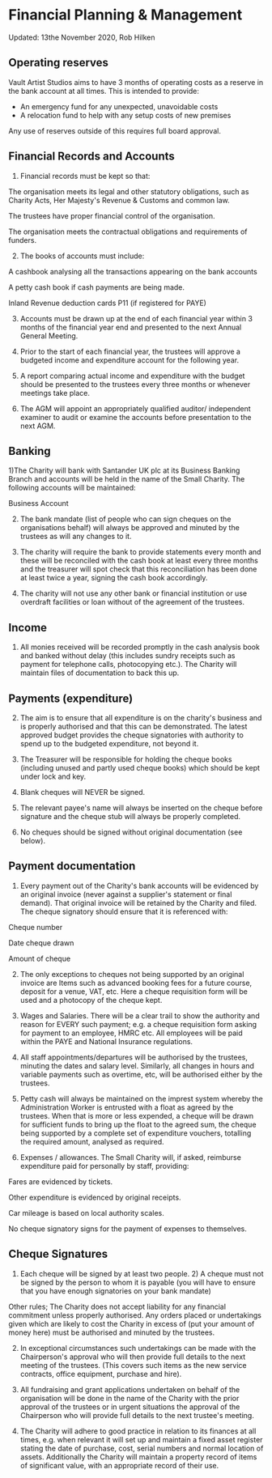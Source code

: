 # Financial Planning & Management

Updated: 13the November 2020, Rob Hilken

## Operating reserves

Vault Artist Studios aims to have 3 months of operating costs as a reserve in the bank account at all times. This is intended to provide:

- An emergency fund for any unexpected, unavoidable costs
- A relocation fund to help with any setup costs of new premises

Any use of reserves outside of this requires full board approval.

## Financial Records and Accounts

1) Financial records must be kept so that:

The organisation meets its legal and other statutory obligations, such as Charity Acts, Her Majesty's Revenue & Customs and common law.

The trustees have proper financial control of the organisation.

The organisation meets the contractual obligations and requirements of funders.

2) The books of accounts must include:

A cashbook analysing all the transactions appearing on the bank accounts

A petty cash book if cash payments are being made.

Inland Revenue deduction cards P11 (if registered for PAYE)

3) Accounts must be drawn up at the end of each financial year within 3 months of the financial year end and presented to the next Annual General Meeting.

4) Prior to the start of each financial year, the trustees will approve a budgeted income and expenditure account for the following year.

5) A report comparing actual income and expenditure with the budget should be presented to the trustees every three months or whenever meetings take place.

6) The AGM will appoint an appropriately qualified auditor/ independent examiner to audit or examine the accounts before presentation to the next AGM.

## Banking

1)The Charity will bank with Santander UK plc at its Business Banking Branch and accounts will be held in the name of the Small Charity. The following accounts will be maintained:

Business Account

2) The bank mandate (list of people who can sign cheques on the organisations behalf) will always be approved and minuted by the trustees as will any changes to it.

3) The charity will require the bank to provide statements every month and these will be reconciled with the cash book at least every three months and the treasurer will spot check that this reconciliation has been done at least twice a year, signing the cash book accordingly.

4) The charity will not use any other bank or financial institution or use overdraft facilities or loan without of the agreement of the trustees.

## Income

1) All monies received will be recorded promptly in the cash analysis book and banked without delay (this includes sundry receipts such as payment for telephone calls, photocopying etc.). The Charity will maintain files of documentation to back this up.

## Payments (expenditure)

2) The aim is to ensure that all expenditure is on the charity's business and is properly authorised and that this can be demonstrated. The latest approved budget provides the cheque signatories with authority to spend up to the budgeted expenditure, not beyond it.

3) The Treasurer will be responsible for holding the cheque books (including unused and partly used cheque books) which should be kept under lock and key.

4) Blank cheques will NEVER be signed.

5) The relevant payee's name will always be inserted on the cheque before signature and the cheque stub will always be properly completed.

6) No cheques should be signed without original documentation (see below).

## Payment documentation

1) Every payment out of the Charity's bank accounts will be evidenced by an original invoice (never against a supplier's statement or final demand). That original invoice will be retained by the Charity and filed. The cheque signatory should ensure that it is referenced with:

Cheque number

Date cheque drawn

Amount of cheque

2) The only exceptions to cheques not being supported by an original invoice are Items such as advanced booking fees for a future course, deposit for a venue, VAT, etc. Here a cheque requisition form will be used and a photocopy of the cheque kept.

3) Wages and Salaries. There will be a clear trail to show the authority and reason for EVERY such payment; e.g. a cheque requisition form asking for payment to an employee, HMRC etc. All employees will be paid within the PAYE and National Insurance regulations.

4) All staff appointments/departures will be authorised by the trustees, minuting the dates and salary level. Similarly, all changes in hours and variable payments such as overtime, etc, will be authorised either by the trustees.

5) Petty cash will always be maintained on the imprest system whereby the Administration Worker is entrusted with a float as agreed by the trustees. When that is more or less expended, a cheque will be drawn for sufficient funds to bring up the float to the agreed sum, the cheque being supported by a complete set of expenditure vouchers, totalling the required amount, analysed as required.

6) Expenses / allowances. The Small Charity will, if asked, reimburse expenditure paid for personally by staff, providing:

Fares are evidenced by tickets.

Other expenditure is evidenced by original receipts.

Car mileage is based on local authority scales.

No cheque signatory signs for the payment of expenses to themselves.

## Cheque Signatures

1) Each cheque will be signed by at least two people. 2) A cheque must not be signed by the person to whom it is payable (you will have to ensure that you have enough signatories on your bank mandate)

Other rules; The Charity does not accept liability for any financial commitment unless properly authorised. Any orders placed or undertakings given which are likely to cost the Charity in excess of (put your amount of money here) must be authorised and minuted by the trustees.

2) In exceptional circumstances such undertakings can be made with the Chairperson's approval who will then provide full details to the next meeting of the trustees. (This covers such items as the new service contracts, office equipment, purchase and hire).

3) All fundraising and grant applications undertaken on behalf of the organisation will be done in the name of the Charity with the prior approval of the trustees or in urgent situations the approval of the Chairperson who will provide full details to the next trustee's meeting.

4) The Charity will adhere to good practice in relation to its finances at all times, e.g. when relevant it will set up and maintain a fixed asset register stating the date of purchase, cost, serial numbers and normal location of assets. Additionally the Charity will maintain a property record of items of significant value, with an appropriate record of their use.
